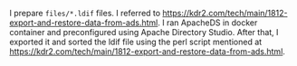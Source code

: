 
I prepare `files/*.ldif` files. I referred to https://kdr2.com/tech/main/1812-export-and-restore-data-from-ads.html.
I ran ApacheDS in docker container and preconfigured using Apache Directory Studio.
After that, I exported it and sorted the ldif file using the perl script mentioned at https://kdr2.com/tech/main/1812-export-and-restore-data-from-ads.html.

